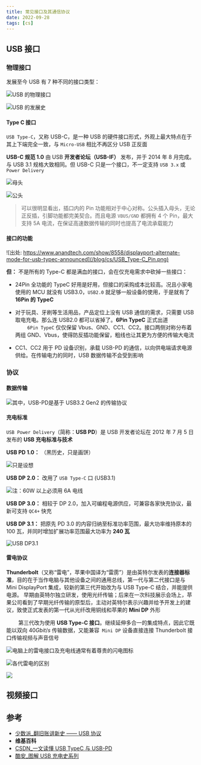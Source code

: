 ```yaml
---
title: 常见接口及其通信协议
date: 2022-09-28
tags: [cs]
---
```


## USB 接口

### 物理接口

发展至今 USB 有 7 种不同的接口类型：

![USB 的物理接口](/blog/cs/USB_interface.png)

![USB 的发展史](/blog/cs/USB_History.jpg)

#### Type C 接口

`USB Type-C`，又称 USB-C，是一种 USB 的硬件接口形式，外观上最大特点在于其上下端完全一致，与 `Micro-USB` 相比不再区分 USB 正反面

**USB-C 规范 1.0** 由 USB **开发者论坛（USB-IF）** 发布，并于 2014 年 8 月完成。与 USB 3.1 规格大致相同。但 USB-C 只是一个接口，不一定支持 `USB 3.x` 或 `Power Delivery`

![母头](/blog/cs/USB_Type-C_Receptacle_Pinout.svg)

![公头](/blog/cs/USB_Type-C_Plug_Pinout.svg)

> 可以很明显看出，插口内的 Pin 功能相对于中心对称。公头插入母头，无论正反插，引脚功能都完美契合。而且电源 `VBUS/GND` 都拥有 4 个 Pin，最大支持 5A 电流，在保证高速数据传输的同时也提高了电流承载能力

#### 接口的功能

![出处: https://www.anandtech.com/show/8558/displayport-alternate-mode-for-usb-typec-announced](/blog/cs/USB_Type-C_Pin.png)

**但：** 不是所有的 Type-C 都是满血的接口，会在仅充电需求中砍掉一些接口：

- 24Pin 全功能的 TypeC 好用是好用，但接口的采购成本比较高。况且小家电使用的 MCU 就没有 USB3.0，`USB2.0` 就足够一般设备的使用，于是就有了 **16Pin 的 TypeC**

- 对于玩具、牙刷等生活用品，产品定位上没有 USB 通信的需求，只需要 USB 取电充电。那么连 USB2.0 都可以省掉了。**6Pin TypeC** 正式出道 <br> &emsp;&emsp; `6Pin TypeC` 仅仅保留 Vbus、GND、CC1、CC2。接口两侧对称分布着两组 GND、Vbus，使得防反插功能保留，粗线也让其更为方便的传输大电流

- CC1、CC2 用于 PD 设备识别，承载 USB-PD 的通信，以向供电端请求电源供给。在传输电力的同时，USB 数据传输不会受到影响

### 协议

#### 数据传输

![其中，USB-PD是基于 USB3.2 Gen2 的传输协议](/blog/cs/USB_protocol.png)

#### 充电标准

`USB Power Delivery`（简称：**USB PD**）是 USB 开发者论坛在 2012 年 7 月 5 日发布的 **USB 充电标准与技术**

**USB PD 1.0：** （黑历史，只是画饼）

![只是设想](/blog/cs/USB_PD1.0.png)

**USB DP 2.0：** 改用了 `USB Type-C` 口 (USB3.1)

![注：60W 以上必须用 6A 电线](/blog/cs/USB_PD2.0.png)

**USB DP 3.0：** 相较于 DP 2.0，加入可编程电源供应，可兼容各家快充协议，最新可支持 `QC4+` 快充

**USB DP 3.1：** 把原先 PD 3.0 的内容归纳至标准功率范围，最大功率维持原本的 100 瓦，并同时增加扩展功率范围最大功率为 **240 瓦**

![USB DP3.1](/blog/cs/USB_PD3.1.png)

#### 雷电协议

**Thunderbolt**（又称“雷电”，苹果中国译为“雷雳”）是由英特尔发表的**连接器标准**，目的在于当作电脑与其他设备之间的通用总线，第一代与第二代接口是与 Mini DisplayPort 集成，较新的第三代开始改为与 USB Type-C 结合，并能提供电源。 早期由英特尔独立研发，使用光纤传输；后来在一次科技展示会场上，苹果公司看到了早期光纤传输的原型后，主动对英特尔表示兴趣并给予开发上的建议，致使正式发表的第一代从光纤改用铜线和苹果的 **Mini DP** 外形

&emsp;&emsp; 第三代改为使用 **USB Type-C 接口**。继续延伸多合一的集成特点，因此它既能以双向 $40 Gbit/s$ 传输数据，又能兼容` Mini DP` 设备直接连接 Thunderbolt 接口传输视频与声音信号

![电脑上的雷电接口及充电线通常有着尊贵的闪电图标](/blog/cs/USB_DP.png)

![各代雷电的区别](/blog/cs/USB_DP_Gen.png)

![](/blog/cs/USB_DP_CompareWithOther.png)

## 视频接口

## 参考

- [少数派\_翻旧账讲新史 —— USB 协议](https://sspai.com/post/72867)
- **维基百科**
- [CSDN\_一文读懂 USB TypeC 与 USB-PD](https://blog.csdn.net/Mark_md/article/details/114578359)
- [酷安\_图解 USB 充电史系列](https://www.coolapk.com/feed/34580957?shareKey=MmU4YjIxZjJkNWYwNjMzNDcxZDg)
